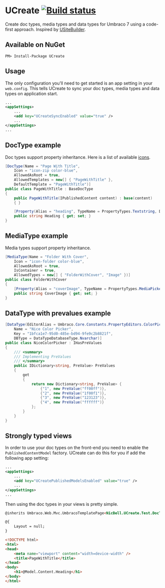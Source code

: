 UCreate [![Build status](https://ci.appveyor.com/api/projects/status/60v4v2cbl6nxmf0q)](https://ci.appveyor.com/project/nicbell/ucreate)
=======

Create doc types, media types and data types for Umbraco 7 using a code-first approach. Inspired by [USiteBuilder](https://github.com/spopovic/uSiteBuilder).

Available on NuGet
---
```
PM> Install-Package UCreate
```

Usage
---

The only configuration you'll need to get started is an app setting in your ```web.config```. This tells UCreate to sync your doc types, media types and data types on application start.

```xml
...
<appSettings>
    ...
    <add key="UCreateSyncEnabled" value="true" />
    ...
</appSettings>
...
```

DocType example
---
Doc types support property inheritance. Here is a list of available [icons](http://nicbell.github.io/ucreate/icons.html).
```csharp
[DocType(Name = "Page With Title",
    Icon = "icon-zip color-blue",
    AllowedAsRoot = true,
    AllowedTemplates = new[] { "PageWithTitle" },
    DefaultTemplate = "PageWithTitle")]
public class PageWithTitle : BaseDocType
{
    public PageWithTitle(IPublishedContent content) : base(content)
    { }

    [Property(Alias = "heading", TypeName = PropertyTypes.Textstring, Description = "Heading for page", Mandatory = true, TabName = "Content")]
    public string Heading { get; set; }
}
```

MediaType example
---
Media types support property inheritance.
```csharp
[MediaType(Name = "Folder With Cover",
    Icon = "icon-folder color-blue",
    AllowedAsRoot = true,
    IsContainer = true,
    AllowedTypes = new[] { "FolderWithCover", "Image" })]
public class FolderWithCover
{
    [Property(Alias = "coverImage", TypeName = PropertyTypes.MediaPicker, Description = "Cover image.", Mandatory = true)]
    public string CoverImage { get; set; }
}
```

DataType with prevalues example
---
```csharp
[DataType(EditorAlias = Umbraco.Core.Constants.PropertyEditors.ColorPickerAlias,
    Name = "Nice Color Picker",
    Key = "1bfca1e7-95d0-485e-bd94-9fe9c2b8821f",
    DBType = DataTypeDatabaseType.Nvarchar)]
public class NiceColorPicker : IHasPreValues
{
    /// <summary>
    /// Implementing PreValues
    /// </summary>
    public IDictionary<string, PreValue> PreValues
    {
        get
        {
            return new Dictionary<string, PreValue> {
                {"1", new PreValue("ff00ff")},
                {"2", new PreValue("1f00f1")},
                {"3", new PreValue("123123")},
                {"4", new PreValue("ffffff")}
            };
        }
    }
}
```

Strongly typed views
---
In order to use your doc types on the front-end you need to enable the `PublishedContentModel` factory. UCreate can do this for you if add the following app setting:
```xml
...
<appSettings>
    ...
    <add key="UCreatePublishedModelsEnabled" value="true" />
    ...
</appSettings>
...
```
Then using the doc types in your views is pretty simple.
```html
@inherits Umbraco.Web.Mvc.UmbracoTemplatePage<NicBell.UCreate.Test.DocTypes.PageWithTitle>

@{
    Layout = null;
}

<!DOCTYPE html>
<html>
<head>
    <meta name="viewport" content="width=device-width" />
    <title>PageWithTitle</title>
</head>
<body>
    <h1>@Model.Content.Heading</h1>
</body>
</html>
```
